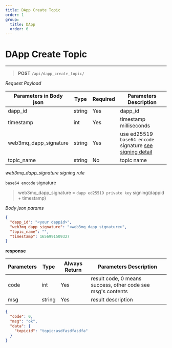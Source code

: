 ```yaml
---
title: DApp Create Topic
order: 1
group:
  title: DApp
  order: 6
---
```


# DApp Create Topic

---


> **POST** `/api/dapp_create_topic/`

_Request Payload_

| Parameters in Body json | Type   | Required | Parameters Description                                                |
| ----------------- | ------ | -------- | --------------------------------------------------------------------- |
| dapp_id            | string | Yes      | dapp_id |
| timestamp         | int    | Yes      | timestamp milliseconds                                                |
| web3mq_dapp_signature  | string | Yes      | use ed25519 `base64 encode` signature [see signing detail](/docs/Web3MQ-API/signature)                  |
| topic_name        | string | No       | topic name                                                            |

_web3mq_dapp_signature signing rule_

`base64 encode` signature

> web3mq_dapp_signature = `dapp ed25519 private key` signing(dappid + timestamp)

_Body json params_

```json
{
  "dapp_id": "<your dappid>",
  "web3mq_dapp_signature": "<web3mq_dapp_signature>",
  "topic_name": "",
  "timestamp": 1656991509327
}
```

**response**

| Parameters | Type   | Always Return | Parameters Description                                      |
| ---------- | ------ | ------------- | ----------------------------------------------------------- |
| code       | int    | Yes           | result code, 0 means success, other code see msg's contents |
| msg        | string | Yes           | result description                                          |

```json
{
  "code": 0,
  "msg": "ok",
  "data": {
    "topicid": "topic:asdfasdfasdfa"
  }
}
```
